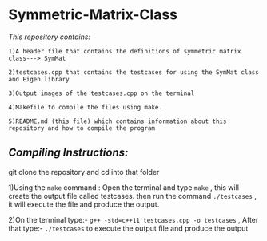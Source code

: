 # Symmetric-Matrix-Class
_This repository contains:_

    1)A header file that contains the definitions of symmetric matrix class---> SymMat

    2)testcases.cpp that contains the testcases for using the SymMat class and Eigen library

    3)Output images of the testcases.cpp on the terminal

    4)Makefile to compile the files using make.

    5)README.md (this file) which contains information about this repository and how to compile the program




## **_Compiling Instructions:_**

git clone the repository and cd into that folder

1)Using the ``make`` command :
Open the terminal and type ``make`` , this will create the output file called testcases.
then run the command ``./testcases`` , it will execute the file and produce the output.

2)On the terminal type:- ``g++ -std=c++11 testcases.cpp -o testcases`` , 
After that type:- ``./testcases`` to execute the output file and produce the output

